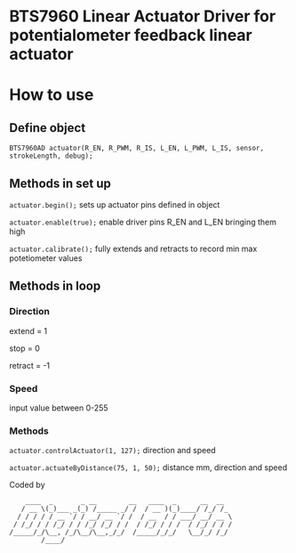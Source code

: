 BTS7960 Linear Actuator Driver for potentialometer feedback linear actuator
============

# How to use

## Define object
`BTS7960AD actuator(R_EN, R_PWM, R_IS, L_EN, L_PWM, L_IS, sensor, strokeLength, debug);`

## Methods in set up
`actuator.begin();` sets up actuator pins defined in object

`actuator.enable(true);`  enable driver pins R_EN and L_EN bringing them high

`actuator.calibrate();`   fully extends and retracts to record min max potetiometer values


## Methods in loop

### Direction
extend  = 1

stop    = 0

retract = -1


### Speed
input value between 0-255

### Methods
`actuator.controlActuator(1, 127);` direction and speed

`actuator.actuateByDistance(75, 1, 50);` distance mm, direction and speed







Coded by

        ____  _       _ __        __   ____  _      __  __
       / __ \(_)___ _(_) /_____ _/ /  / __ )(_)____/ /_/ /_    
	  / / / / / __ `/ / __/ __ `/ /  / __  / / ___/ __/ __ \   
	 / /_/ / / /_/ / / /_/ /_/ / /  / /_/ / / /  / /_/ / / /  
	/_____/_/\__, /_/\__/\__,_/_/  /_____/_/_/   \__/_/ /_/ 
            /____/                                          
